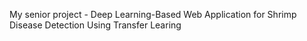 My senior project - Deep Learning-Based Web Application for Shrimp Disease Detection Using Transfer Learing
